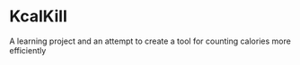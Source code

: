 # KcalKill
A learning project and an attempt to create a tool for counting calories more efficiently
